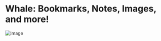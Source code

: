 # Whale: Bookmarks, Notes, Images, and more!
![image](https://github.com/user-attachments/assets/f907f693-d67a-4e97-8f1a-4c93cf847ba2)


